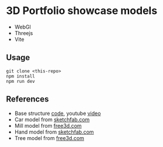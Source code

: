 # 3D Portfolio showcase models

- WebGl
- Threejs
- Vite

## Usage

```
git clone <this-repo>
npm install
npm run dev
```

## References

- Base structure [code](https://github.com/fireship-io/threejs-scroll-animation-demo), youtube [video](https://youtu.be/Q7AOvWpIVHU)
- Car model from [sketchfab.com](​https://sketchfab.com/3d-models/low-poly-racing-car-2b7682e0da194e7689087055440baf07)
- Mill model from [free3d.com](https://free3d.com/3d-model/cartoon-mill-on-island-low-poly-25625.html)
- Hand model from [sketchfab.com](https://sketchfab.com/3d-models/hand-low-poly-d6c802a74a174c8c805deb20186d1877)
- Tree model from [free3d.com](https://free3d.com/es/modelo-3d/low-poly-cartoon-pine-christmas-tree-47325.html)

